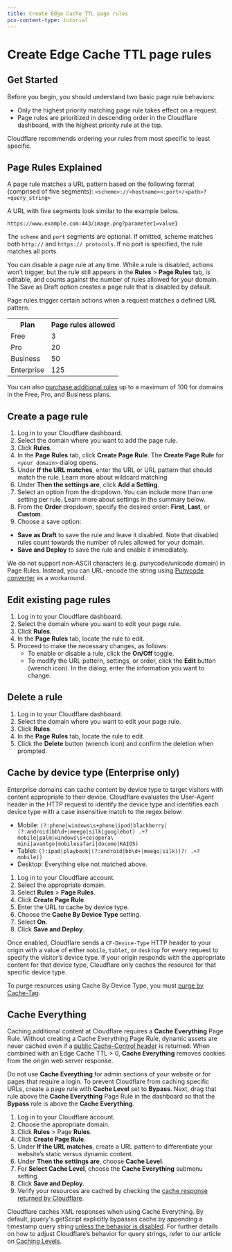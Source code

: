 ```yaml
---
title: Create Edge Cache TTL page rules
pcx-content-type: tutorial
---
```


# Create Edge Cache TTL page rules

## Get Started

Before you begin, you should understand two basic page rule behaviors:

- Only the highest priority matching page rule takes effect on a request.
- Page rules are prioritized in descending order in the Cloudflare dashboard, with the highest priority rule at the top.

Cloudflare recommends ordering your rules from most specific to least specific.

## Page Rules Explained

A page rule matches a URL pattern based on the following format (comprised of five segments): `<scheme>://<hostname><:port>/<path>?<query_string>`

A URL with five segments look similar to the example below.

`https://www.example.com:443/image.png?parameter1=value1`

The `scheme` and `port` segments are optional. If omitted, scheme matches both `http://` and `https:// protocols`. If no port is specified, the rule matches all ports.

You can disable a page rule at any time. While a rule is disabled, actions won’t trigger, but the rule still appears in the **Rules** > **Page Rules** tab, is editable, and counts against the number of rules allowed for your domain. The Save as Draft option creates a page rule that is disabled by default.

Page rules trigger certain actions when a request matches a defined URL pattern.

<table>
  <tbody>
    <th>Plan</th>
    <th>Page rules allowed</th>
    <tr>
      <td>Free</td>
      <td>3</td>
    </tr>
    <tr>
      <td>Pro</td>
      <td>20</td>
    </tr>
    <tr>
      <td>Business</td>
      <td>50</td>
    </tr>
    <tr>
      <td>Enterprise</td>
      <td>125</td>
    </tr>
  </tbody>
</table>

You can also [purchase additional rules](https://www.cloudflare.com/features-page-rules/) up to a maximum of 100 for domains in the Free, Pro, and Business plans.

## Create a page rule

1. Log in to your Cloudflare dashboard.
1. Select the domain where you want to add the page rule.
1. Click **Rules**.
1. In the **Page Rules** tab, click **Create Page Rule**. The **Create Page Rul**e for `<your domain>` dialog opens.
1. Under **If the URL matches**, enter the URL or URL pattern that should match the rule. Learn more about wildcard matching
1. Under **Then the settings are**, click **Add a Setting**.
1. Select an option from the dropdown. You can include more than one setting per rule. Learn more about settings in the summary below.
1. From the **Order** dropdown, specify the desired order: **First**, **Last**, or **Custom**.
1. Choose a save option:

- **Save as Draft** to save the rule and leave it disabled. Note that disabled rules count towards the number of rules allowed for your domain.
- **Save and Deploy** to save the rule and enable it immediately.

<Aside type="note" header="Note">

We do not support non-ASCII characters (e.g. punycode/unicode domain) in Page Rules. Instead, you can URL-encode the string using [Punycode converter](https://www.punycoder.com/) as a workaround.

</Aside>

## Edit existing page rules

1. Log in to your Cloudflare dashboard.
1. Select the domain where you want to edit your page rule.
1. Click **Rules**.
1. In the **Page Rules** tab, locate the rule to edit.
1. Proceed to make the necessary changes, as follows:
   - To enable or disable a rule, click the **On/Off** toggle.
   - To modify the URL pattern, settings, or order, click the **Edit** button (wrench icon). In the dialog, enter the information you want to change.

## Delete a rule

1. Log in to your Cloudflare dashboard.
1. Select the domain where you want to edit your page rule.
1. Click **Rules**.
1. In the **Page Rules** tab, locate the rule to edit.
1. Click the **Delete** button (wrench icon) and confirm the deletion when prompted.

## Cache by device type (Enterprise only)

Enterprise domains can cache content by device type to target visitors with content appropriate to their device. Cloudflare evaluates the User-Agent header in the HTTP request to identify the device type and identifies each device type with a case insensitive match to the regex below:

- Mobile: `(?:phone|windows\s+phone|ipod|blackberry|(?:android|bb\d+|meego|silk|googlebot) .+? mobile|palm|windows\s+ce|opera\ mini|avantgo|mobilesafari|docomo|KAIOS)`
- Tablet: `(?:ipad|playbook|(?:android|bb\d+|meego|silk)(?! .+? mobile))`
- Desktop: Everything else not matched above.

1. Log in to your Cloudflare account.
1. Select the appropriate domain.
1. Select **Rules** > **Page Rules**.
1. Click **Create Page Rule**.
1. Enter the URL to cache by device type.
1. Choose the **Cache By Device Type** setting.
1. Select **On**.
1. Click **Save and Deploy**.

Once enabled, Cloudflare sends a `CF-Device-Type` HTTP header to your origin with a value of either `mobile`, `tablet`, or `desktop` for every request to specify the visitor’s device type. If your origin responds with the appropriate content for that device type, Cloudflare only caches the resource for that specific device type.

To purge resources using Cache By Device Type, you must [purge by Cache-Tag](/how-to/purge-cache#purge-using-cache-tags).

## Cache Everything

Caching additional content at Cloudflare requires a **Cache Everything** Page Rule. Without creating a Cache Everything Page Rule, dynamic assets are never cached even if a [public Cache-Control header](/about/cache-control) is returned. When combined with an Edge Cache TTL > 0, **Cache Everything** removes cookies from the origin web server response.

<Aside type="warning" header="Warning">

Do not use **Cache Everything** for admin sections of your website or for pages that require a login. To prevent Cloudflare from caching specific URLs, create a page rule with **Cache Level** set to **Bypass**. Next, drag that rule above the **Cache Everything** Page Rule in the dashboard so that the **Bypass** rule is above the **Cache Everything**.

</Aside>

1. Log in to your Cloudflare account.
1. Choose the appropriate domain.
1. Click **Rules** > Page **Rules**.
1. Click **Create Page Rule**.
1. Under **If the URL matches**, create a URL pattern to differentiate your website’s static versus dynamic content.
1. Under **Then the settings are**, choose **Cache Level**.
1. For **Select Cache Level**, choose the **Cache Everything** submenu setting.
1. Click **Save and Deploy**.
1. Verify your resources are cached by checking the [cache response returned by Cloudflare](/about/default-cache-behavior#cloudflare-cache-responses).

Cloudflare caches XML responses when using Cache Everything. By default, jquery's getScript explicitly bypasses cache by appending a timestamp query string [unless the behavior is disabled](http://api.jquery.com/jQuery.getScript/). For further details on how to adjust Cloudflare’s behavior for query strings, refer to our article on [Caching Levels](/how-to/set-caching-levels).

